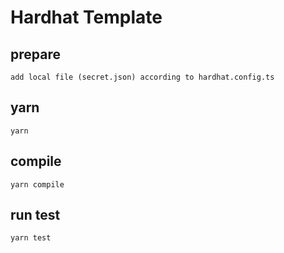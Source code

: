 # Hardhat Template

## prepare
```
add local file (secret.json) according to hardhat.config.ts
```
## yarn
```
yarn
```

## compile
```
yarn compile
```

## run test
```
yarn test
```
